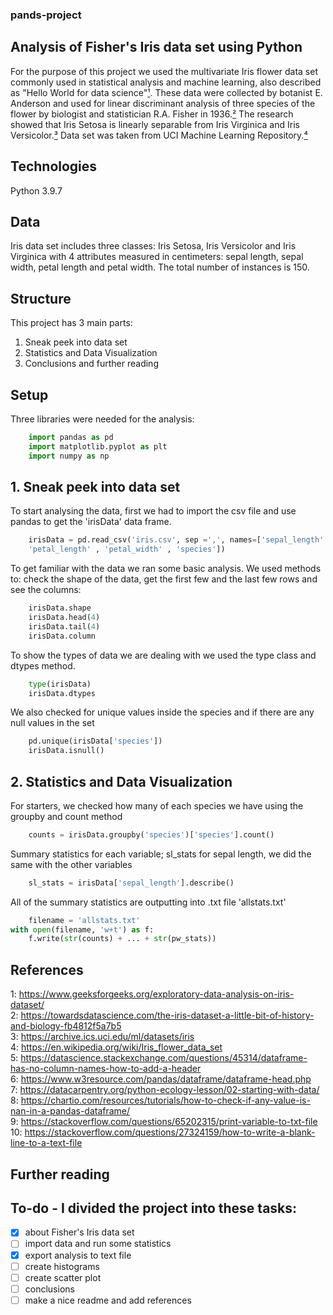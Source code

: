 ### pands-project
## Analysis of Fisher's Iris data set using Python 
For the purpose of this project we used the multivariate Iris flower data set commonly used in statistical analysis and machine learning, also described as "Hello World for data science"[¹][1]. These data were collected by botanist E. Anderson and used for linear discriminant analysis of three species of the flower by biologist and statistician R.A. Fisher in 1936.[²][2] The research showed that Iris Setosa is linearly separable from Iris Virginica and Iris Versicolor.[³][3] Data set was taken from UCI Machine Learning Repository.[⁴][4]

## Technologies
Python 3.9.7

## Data 
Iris data set includes three classes: Iris Setosa, Iris Versicolor and Iris Virginica with 4 attributes measured in centimeters: sepal length, sepal width, petal length and petal width. The total number of instances is 150.

## Structure
This project has 3 main parts: 
1. Sneak peek into data set
2. Statistics and Data Visualization
3. Conclusions and further reading

## Setup
Three libraries were needed for the analysis:
```python
    import pandas as pd
    import matplotlib.pyplot as plt
    import numpy as np
```

## 1. Sneak peek into data set 
To start analysing the data, first we had to import the csv file and use pandas to get the 'irisData' data frame.
```python
    irisData = pd.read_csv('iris.csv', sep =',', names=['sepal_length' , 'sepal_width' , 
    'petal_length' , 'petal_width' , 'species'])
```

To get familiar with the data we ran some basic analysis.
We used methods to: check the shape of the data, get the first few and the last few rows and see the columns: 
```python
    irisData.shape
    irisData.head(4)
    irisData.tail(4)
    irisData.column
```

To show the types of data we are dealing with we used the type class and dtypes method.
```python
    type(irisData)
    irisData.dtypes
```

We also checked for unique values inside the species and if there are any null values in the set
```python
    pd.unique(irisData['species'])
    irisData.isnull()
```

## 2. Statistics and Data Visualization 
For starters, we checked how many of each species we have using the groupby and count method
```python 
    counts = irisData.groupby('species')['species'].count()
```

Summary statistics for each variable; sl_stats for sepal length, we did the same with the other variables
```python
    sl_stats = irisData['sepal_length'].describe()
```

All of the summary statistics are outputting into .txt file 'allstats.txt'
```python
    filename = 'allstats.txt'
with open(filename, 'w+t') as f:
    f.write(str(counts) + ... + str(pw_stats))
```

## References
[1]: https://www.geeksforgeeks.org/exploratory-data-analysis-on-iris-dataset/        
[2]: https://towardsdatascience.com/the-iris-dataset-a-little-bit-of-history-and-biology-fb4812f5a7b5    
[3]: https://en.wikipedia.org/wiki/Iris_flower_data_set  
[4]: https://archive.ics.uci.edu/ml/datasets/iris    

1:  https://www.geeksforgeeks.org/exploratory-data-analysis-on-iris-dataset/  
2:  https://towardsdatascience.com/the-iris-dataset-a-little-bit-of-history-and-biology-fb4812f5a7b5  
3:  https://archive.ics.uci.edu/ml/datasets/iris  
4:  https://en.wikipedia.org/wiki/Iris_flower_data_set   
5:  https://datascience.stackexchange.com/questions/45314/dataframe-has-no-column-names-how-to-add-a-header  
6:  https://www.w3resource.com/pandas/dataframe/dataframe-head.php  
7:  https://datacarpentry.org/python-ecology-lesson/02-starting-with-data/  
8:  https://chartio.com/resources/tutorials/how-to-check-if-any-value-is-nan-in-a-pandas-dataframe/  
9:  https://stackoverflow.com/questions/65202315/print-variable-to-txt-file    
10: https://stackoverflow.com/questions/27324159/how-to-write-a-blank-line-to-a-text-file 



## Further reading


## To-do - I divided the project into these tasks:
- [x] about Fisher's Iris data set
- [ ] import data and run some statistics
- [x] export analysis to text file
- [ ] create histograms
- [ ] create scatter plot
- [ ] conclusions 
- [ ] make a nice readme and add references